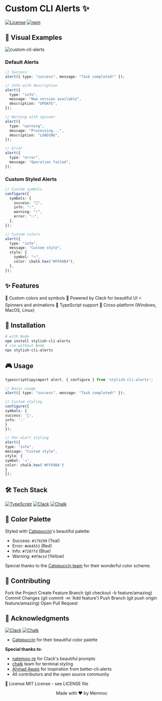 # Custom CLI Alerts ✨

[![License](https://img.shields.io/badge/license-MIT-blue.svg)](LICENSE)
[![npm](https://img.shields.io/badge/v/stylish-cli-alerts)](https://www.npmjs.com/package/stylish-cli-alerts)

## 👀 Visual Examples

![custom-cli-alerts](https://i.imgur.com/q0XSivS.png)

### Default Alerts

```typescript
// Success
alert({ type: "success", message: "Task completed!" });

// Info with description
alert({
  type: "info",
  message: "New version available",
  description: "UPDATE",
});

// Warning with spinner
alert({
  type: "warning",
  message: "Processing...",
  description: "LOADING",
});

// Error
alert({
  type: "error",
  message: "Operation failed",
});
```

### Custom Styled Alerts

```typescript
// Custom symbols
configure({
  symbols: {
    success: "🚀",
    info: "💡",
    warning: "⚡",
    error: "💥",
  },
});

// Custom colors
alert({
  type: "info",
  message: "Custom style",
  style: {
    symbol: "⭐",
    color: chalk.hex("#FF69B4"),
  },
});
```

## ✨ Features

🎨 Custom colors and symbols
🌈 Powered by Clack for beautiful UI
⚡ Spinners and animations
🎯 TypeScript support
🔧 Cross-platform (Windows, MacOS, Linux)

## 🚀 Installation

```bash
# with Node
npm install stylish-cli-alerts
# run without Node
npx stylish-cli-alerts
```

## 🎮 Usage

```typescript
typescriptCopyimport alert, { configure } from 'stylish-cli-alerts';

// Basic usage
alert({ type: "success", message: "Task completed!" });

// Custom styling
configure({
symbols: {
success: '🚀',
info: '💡'
}
});

// Per-alert styling
alert({
type: "info",
message: "Custom style",
style: {
symbol: '⭐',
color: chalk.hex('#FF69B4')
}
});
```

## 🛠️ Tech Stack

[![TypeScript](https://img.shields.io/badge/TypeScript-007ACC?logo=typescript&logoColor=white)](https://www.typescriptlang.org/)
[![Clack](https://img.shields.io/badge/Clack-Beautiful%20Prompts-orange)](https://github.com/natemoo-re/clack)
[![Chalk](https://img.shields.io/badge/Chalk-Terminal%20Styling-green)](https://github.com/chalk/chalk)

## 🎨 Color Palette

Styled with [Catppuccin](https://github.com/catppuccin/catppuccin)'s beautiful palette:

- Success: `#179299` (Teal)
- Error: `#e64553` (Red)
- Info: `#7287fd` (Blue)
- Warning: `#df8e1d` (Yellow)

Special thanks to the [Catppuccin team](https://github.com/catppuccin) for their wonderful color scheme.

## 🤝 Contributing

Fork the Project
Create Feature Branch (git checkout -b feature/amazing)
Commit Changes (git commit -m 'Add feature')
Push Branch (git push origin feature/amazing)
Open Pull Request

## 🙏 Acknowledgments

[![Clack](https://img.shields.io/badge/Clack-Beautiful%20Prompts-orange)](https://github.com/natemoo-re/clack)
[![Chalk](https://img.shields.io/badge/Chalk-Terminal%20Styling-green)](https://github.com/chalk/chalk)

- [Catppuccin](https://github.com/catppuccin) for their beautiful color palette

**Special thanks to**:

- [natemoo-re](https://github.com/natemoo-re) for Clack's beautiful prompts
- [chalk](https://github.com/chalk) team for terminal styling
- [Ahmad Awais](https://github.com/ahmadawais) for inspiration from better-cli-alerts
- All contributors and the open source community

📝 License
MIT License - see LICENSE file

<p align="center">Made with ❤️ by Memnoc</p>
